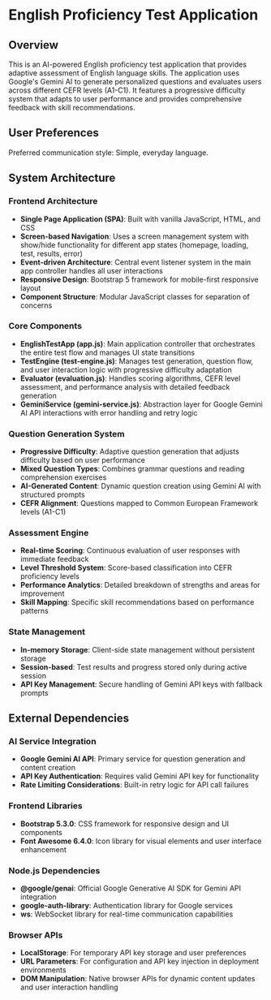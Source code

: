 # English Proficiency Test Application

## Overview

This is an AI-powered English proficiency test application that provides adaptive assessment of English language skills. The application uses Google's Gemini AI to generate personalized questions and evaluates users across different CEFR levels (A1-C1). It features a progressive difficulty system that adapts to user performance and provides comprehensive feedback with skill recommendations.

## User Preferences

Preferred communication style: Simple, everyday language.

## System Architecture

### Frontend Architecture
- **Single Page Application (SPA)**: Built with vanilla JavaScript, HTML, and CSS
- **Screen-based Navigation**: Uses a screen management system with show/hide functionality for different app states (homepage, loading, test, results, error)
- **Event-driven Architecture**: Central event listener system in the main app controller handles all user interactions
- **Responsive Design**: Bootstrap 5 framework for mobile-first responsive layout
- **Component Structure**: Modular JavaScript classes for separation of concerns

### Core Components
- **EnglishTestApp (app.js)**: Main application controller that orchestrates the entire test flow and manages UI state transitions
- **TestEngine (test-engine.js)**: Manages test generation, question flow, and user interaction logic with progressive difficulty adaptation
- **Evaluator (evaluation.js)**: Handles scoring algorithms, CEFR level assessment, and performance analysis with detailed feedback generation
- **GeminiService (gemini-service.js)**: Abstraction layer for Google Gemini AI API interactions with error handling and retry logic

### Question Generation System
- **Progressive Difficulty**: Adaptive question generation that adjusts difficulty based on user performance
- **Mixed Question Types**: Combines grammar questions and reading comprehension exercises
- **AI-Generated Content**: Dynamic question creation using Gemini AI with structured prompts
- **CEFR Alignment**: Questions mapped to Common European Framework levels (A1-C1)

### Assessment Engine
- **Real-time Scoring**: Continuous evaluation of user responses with immediate feedback
- **Level Threshold System**: Score-based classification into CEFR proficiency levels
- **Performance Analytics**: Detailed breakdown of strengths and areas for improvement
- **Skill Mapping**: Specific skill recommendations based on performance patterns

### State Management
- **In-memory Storage**: Client-side state management without persistent storage
- **Session-based**: Test results and progress stored only during active session
- **API Key Management**: Secure handling of Gemini API keys with fallback prompts

## External Dependencies

### AI Service Integration
- **Google Gemini AI API**: Primary service for question generation and content creation
- **API Key Authentication**: Requires valid Gemini API key for functionality
- **Rate Limiting Considerations**: Built-in retry logic for API call failures

### Frontend Libraries
- **Bootstrap 5.3.0**: CSS framework for responsive design and UI components
- **Font Awesome 6.4.0**: Icon library for visual elements and user interface enhancement

### Node.js Dependencies
- **@google/genai**: Official Google Generative AI SDK for Gemini API integration
- **google-auth-library**: Authentication library for Google services
- **ws**: WebSocket library for real-time communication capabilities

### Browser APIs
- **LocalStorage**: For temporary API key storage and user preferences
- **URL Parameters**: For configuration and API key injection in deployment environments
- **DOM Manipulation**: Native browser APIs for dynamic content updates and user interaction handling